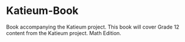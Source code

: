 # Katieum-Book
Book accompanying the Katieum project. This book will cover Grade 12 content from the Katieum project. Math Edition.
